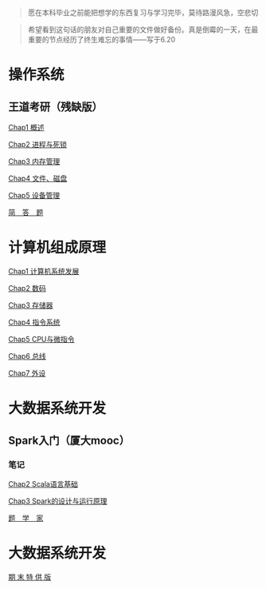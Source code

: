 >愿在本科毕业之前能把想学的东西复习与学习完毕，莫待路漫风急，空悲切

>希望看到这句话的朋友对自己重要的文件做好备份。真是倒霉的一天，在最重要的节点经历了终生难忘的事情——写于6.20


# 操作系统

## 王道考研（残缺版）

[Chap1 概述](./操作系统/Chap1.md)

[Chap2 进程与死锁](./操作系统/Chap2.md)

[Chap3 内存管理](./操作系统/Chap3.md)

[Chap4 文件、磁盘](./操作系统/Chap4.md)

[Chap5 设备管理](./操作系统/Chap5.md)

[简　答　题](./操作系统/简答题.md)

# 计算机组成原理

[Chap1 计算机系统发展](./计算机组成原理/Chap1.md)

[Chap2 数码](./计算机组成原理/Chap2.md)

[Chap3 存储器](./计算机组成原理/Chap3.md)

[Chap4 指令系统](./计算机组成原理/Chap4.md)

[Chap5 CPU与微指令](./计算机组成原理/Chap5.md)

[Chap6 总线](./计算机组成原理/Chap6.md)

[Chap7 外设](./计算机组成原理/Chap7.md)

# 大数据系统开发

## Spark入门（厦大mooc）

### 笔记

[Chap2 Scala语言基础](./大数据系统开发/Chap2.md)

[Chap3 Spark的设计与运行原理](./大数据系统开发/Chap3.md)

[题　学　家](./大数据系统开发/题学家.md)


# 大数据系统开发
[期 末 特 供 版](./Java/期末-基础.md)














